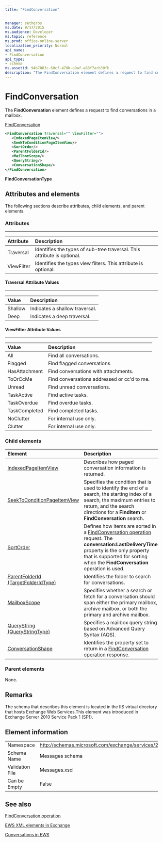 ```yaml
---
title: "FindConversation"
 
 
manager: sethgros
ms.date: 9/17/2015
ms.audience: Developer
ms.topic: reference
ms.prod: office-online-server
localization_priority: Normal
api_name:
- FindConversation
api_type:
- schema
ms.assetid: 94b7083c-60cf-478b-a9af-a88f7acb30fb
description: "The FindConversation element defines a request to find conversations in a mailbox."
---
```


# FindConversation

The **FindConversation** element defines a request to find conversations in a mailbox. 
  
[FindConversation](findconversation.md)
  
```XML
<FindConversation Traversal="" ViewFilter="">
   <IndexedPageItemView/>
   <SeekToConditionPageItemView/>
   <SortOrder/>
   <ParentFolderId/>
   <MailboxScope/>
   <QueryString/>
   <ConversationShape/>
</FindConversation>
```

 **FindConversationType**
## Attributes and elements

The following sections describe attributes, child elements, and parent elements.
  
### Attributes

****

|**Attribute**|**Description**|
|:-----|:-----|
|Traversal  <br/> |Identifies the types of sub-tree traversal. This attribute is optional.  <br/> |
|ViewFilter  <br/> |Identifies the types view filters. This attribute is optional.  <br/> |
   
#### Traversal Attribute Values

****

|**Value**|**Description**|
|:-----|:-----|
|Shallow  <br/> |Indicates a shallow traversal.  <br/> |
|Deep  <br/> |Indicates a deep traversal.  <br/> |
   
#### ViewFilter Attribute Values

****

|**Value**|**Description**|
|:-----|:-----|
|All  <br/> |Find all conversations.  <br/> |
|Flagged  <br/> |Find flagged conversations.  <br/> |
|HasAttachment  <br/> |Find conversations with attachments.  <br/> |
|ToOrCcMe  <br/> |Find conversations addressed or cc'd to me.  <br/> |
|Unread  <br/> |Find unread conversations.  <br/> |
|TaskActive  <br/> |Find active tasks.  <br/> |
|TaskOverdue  <br/> |Find overdue tasks.  <br/> |
|TaskCompleted  <br/> |Find completed tasks.  <br/> |
|NoClutter  <br/> |For internal use only.  <br/> |
|Clutter  <br/> |For internal use only.  <br/> |
   
### Child elements

|**Element**|**Description**|
|:-----|:-----|
|[IndexedPageItemView](indexedpageitemview.md) <br/> |Describes how paged conversation information is returned.  <br/> |
|[SeekToConditionPageItemView](seektoconditionpageitemview.md) <br/> |Specifies the condition that is used to identify the end of a search, the starting index of a search, the maximum entries to return, and the search directions for a **FindItem** or **FindConversation** search.  <br/> |
|[SortOrder](sortorder.md) <br/> |Defines how items are sorted in a [FindConversation operation](findconversation-operation.md) request. The **conversation:LastDeliveryTime** property is the only property that is supported for sorting when the **FindConversation** operation is used.  <br/> |
|[ParentFolderId (TargetFolderIdType)](parentfolderid-targetfolderidtype.md) <br/> |Identifies the folder to search for conversations.  <br/> |
|[MailboxScope](mailboxscope.md) <br/> |Specifies whether a search or fetch for a conversation should span either the primary mailbox, archive mailbox, or both the primary and archive mailbox.  <br/> |
|[QueryString (QueryStringType)](querystring-querystringtype.md) <br/> |Specifies a mailbox query string based on Advanced Query Syntax (AQS).  <br/> |
|[ConversationShape](conversationshape.md) <br/> |Identifies the property set to return in a [FindConversation operation](findconversation-operation.md) response.  <br/> |
   
### Parent elements

None.
  
## Remarks

The schema that describes this element is located in the IIS virtual directory that hosts Exchange Web Services.This element was introduced in Exchange Server 2010 Service Pack 1 (SP1).
  
## Element information

|||
|:-----|:-----|
|Namespace  <br/> |http://schemas.microsoft.com/exchange/services/2006/messages  <br/> |
|Schema Name  <br/> |Messages schema  <br/> |
|Validation File  <br/> |Messages.xsd  <br/> |
|Can be Empty  <br/> |False  <br/> |
   
## See also



[FindConversation operation](findconversation-operation.md)


[EWS XML elements in Exchange](ews-xml-elements-in-exchange.md)


[Conversations in EWS](http://msdn.microsoft.com/library/91e64629-db6c-4c94-9dcb-d386232e8467%28Office.15%29.aspx)

